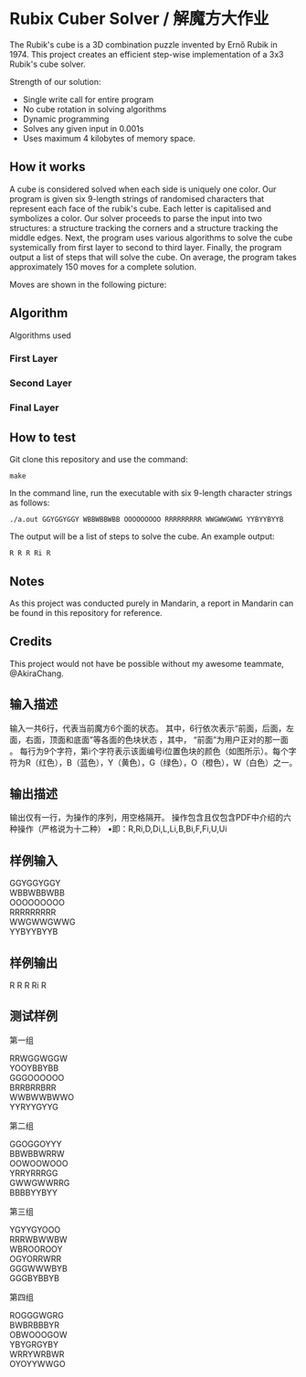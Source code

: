 # Rubix Cuber Solver / 解魔方大作业
The Rubik's cube is a 3D combination puzzle invented by Ernő Rubik in 1974. This project creates an efficient step-wise implementation of a 3x3 Rubik's cube solver. 

Strength of our solution:
- Single write call for entire program
- No cube rotation in solving algorithms
- Dynamic programming
- Solves any given input in 0.001s
- Uses maximum 4 kilobytes of memory space.

## How it works
A cube is considered solved when each side is uniquely one color. Our program is given six 9-length strings of randomised characters that represent each face of the rubik's cube. Each letter is capitalised and symbolizes a color. Our solver proceeds to parse the input into two structures: a structure tracking the corners and a structure tracking the middle edges.
Next, the program uses various algorithms to solve the cube systemically from first layer to second to third layer. Finally, the program output a list of steps that will solve the cube. On average, the program takes approximately 150 moves for a complete solution.

Moves are shown in the following picture:


## Algorithm
Algorithms used 
### First Layer
### Second Layer
### Final Layer

## How to test

Git clone this repository and use the command:
```
make
```

In the command line, run the executable with six 9-length character strings as follows:
```
./a.out GGYGGYGGY WBBWBBWBB OOOOOOOOO RRRRRRRRR WWGWWGWWG YYBYYBYYB
```

The output will be a list of steps to solve the cube. An example output:
```
R R R Ri R
```
## Notes
As this project was conducted purely in Mandarin, a report in Mandarin can be found in this repository for reference.

## Credits
This project would not have be possible without my awesome teammate, @AkiraChang.

## 输入描述
输入一共6行，代表当前魔方6个面的状态。
其中，6行依次表示“前面，后面，左面，右面，顶面和底面”等各面的色块状态 ，其中， “前面”为用户正对的那一面 。
每行为9个字符，第i个字符表示该面编号i位置色块的颜色（如图所示）。每个字符为R（红色），B（蓝色），Y（黄色），G（绿色），O（橙色），W（白色）之一。


## 输出描述
输出仅有一行，为操作的序列，用空格隔开。 
操作包含且仅包含PDF中介绍的六种操作（严格说为十二种） •即：R,Ri,D,Di,L,Li,B,Bi,F,Fi,U,Ui


## 样例输入
GGYGGYGGY<br>
WBBWBBWBB<br>
OOOOOOOOO<br>
RRRRRRRRR<br>
WWGWWGWWG<br>
YYBYYBYYB<br>

## 样例输出
R R R Ri R

## 测试样例
第一组

RRWGGWGGW<br>
YOOYBBYBB<br>
GGGOOOOOO<br>
BRRBRRBRR<br>
WWBWWBWWO<br>
YYRYYGYYG<br>

第二组

GGOGGOYYY<br>
BBWBBWRRW<br>
OOWOOWOOO<br>
YRRYRRRGG<br>
GWWGWWRRG<br>
BBBBYYBYY<br>

第三组

YGYYGYOOO<br>
RRRWBWWBW<br>
WBROOROOY<br>
OGYORRWRR<br>
GGGWWWBYB<br>
GGGBYBBYB<br>

第四组

ROGGGWGRG<br>
BWBRBBBYR<br>
OBWOOOGOW<br>
YBYGRGYBY<br>
WRRYWRBWR<br>
OYOYYWWGO<br>
